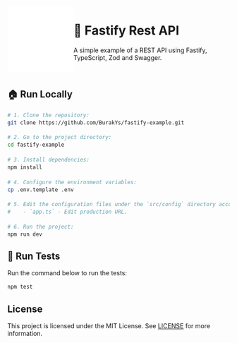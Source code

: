 <img src="https://raw.githubusercontent.com/fastify/graphics/master/fastify-1000px-square-01.png" align="left" width="150" height="150" alt="Fastify Logo">

# 🚀 Fastify Rest API

A simple example of a REST API using Fastify, TypeScript, Zod and Swagger.

<br />

## 🏠 Run Locally
```bash 
# 1. Clone the repository:
git clone https://github.com/BurakYs/fastify-example.git

# 2. Go to the project directory:
cd fastify-example

# 3. Install dependencies:
npm install

# 4. Configure the environment variables:
cp .env.template .env

# 5. Edit the configuration files under the `src/config` directory according to your needs.
#    - `app.ts` - Edit production URL.

# 6. Run the project:
npm run dev
```
   
## 🧪 Run Tests
Run the command below to run the tests:
```bash
npm test
```

## License

This project is licensed under the MIT License. See [LICENSE](./LICENSE) for more information.
